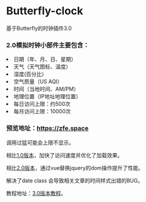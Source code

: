 # Butterfly-clock
基于Butterfly的时钟插件3.0
<h3>2.0模拟时钟小部件主要包含：</h3>
<li>日期（年、月、日、星期）</li>
<li>天气（天气图标、温度）</li>
<li>湿度(百分比）</li>
<li>空气质量（US AQI）</li>
<li>时间（当地时间、AM/PM）</li>
<li>地理位置（IP地址地理位置）</li>
<li>每日访问上限：约500次</li>
<li>每月访问上限：10000次</li>
<h3>预览地址：<a target="_blank" href="https://zfe.space">https://zfe.space</a></h3>
<p>调用过猛可能会上限不显示。</p>

<p>相比<a target="_blank" href="https://zfe.space/2020/08/16/2020-08-16-1/">1.0版本</a>，加快了访问速度并优化了加载效果。</p>
<p>相比<a target="_blank" href="https://zfe.space/2020/08/31/2020-08-31-1/">2.0版本</a>，通过vue替换jquery的dom操作提升了性能。</p>
<p>解决了date class 会导致相关文章的时间样式出错的BUG。</p>
<p>教程地址：<a target="_blank" href="https://zfe.space/2020/08/16/2020-10-16-1/">3.0版本教程</a>。</p>
